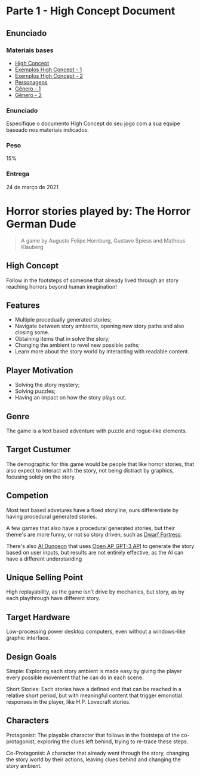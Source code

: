 # Parte 1 - High Concept Document


## Enunciado

### Materiais bases

- [High Concept](http://www.csc.kth.se/utbildning/kth/kurser/DH2640/grip08/HighConceptTemplate-Inl4.pdf)
- [Exemplos High Concept - 1](https://lizlansdown.files.wordpress.com/2011/04/mmpp-high-concept.pdf)
- [Exemplos High Concept - 2](https://www.slideshare.net/SaiNarayan2/high-concept-document-for-the-nightmare)
- [Personagens](https://www.estudopratico.com.br/literatura-conheca-os-tipos-de-personagens/)
- [Gênero - 1](https://www.oficinadanet.com.br/games/27221-fps-moba-rpg-mmo-entenda-os-principais-generos-de-jogos)
- [Gênero - 2](https://clubedodesign.com/2014/quais-sao-os-generos-de-jogos-de-video-game/)

### Enunciado

Especifique o documento High Concept do seu jogo com a sua equipe baseado nos materiais indicados.

### Peso
15%

### Entrega
24 de março de 2021

# Horror stories played by: The Horror German Dude
> A game by Augusto Felipe Hornburg, Gustavo Spiess and Matheus Klauberg

## High Concept

Follow in the footsteps of someone that already lived through an story reaching horrors beyond human imagination!

## Features

- Multiple procedually generated stories;
- Navigate between story ambients, opening new story paths and also closing some.
- Obtaining items that  in solve the story;
- Changing the ambient to revel new possible paths;
- Learn more about the story world by interacting with readable content.

## Player Motivation

- Solving the story mystery;
- Solving puzzles;
- Having an impact on how the story plays out.

## Genre

The game is a text based adventure with puzzle and rogue-like elements.

## Target Custumer

The demographic for this game would be people that like horror stories, that also expect to interact with the story, not being distract by graphics, focusing solely on the story.

## Competion

Most text based advetures have a fixed storyline, ours differentiate by having procedural generated stories.

A few games that also have a procedural generated stories, but their theme's are more funny, or not so story driven, such as [Dwarf Fortress](http://www.bay12games.com/dwarves/).

There's also [AI Dungeon](https://play.aidungeon.io) that uses [Open AP GPT-3 API](https://openai.com/blog/openai-api/) to generate the story based on user inputs, but results are not entirely effective, as the AI can have a different understanding

## Unique Selling Point

High replayability, as the game isn't drive by mechanics, but story, as by each playthrough have different story.

## Target Hardware

Low-processing power desktop computers, even without a windows-like graphic interface.

## Design Goals

Simple: Exploring each story ambient is made easy by giving the player every possible movement that he can do in each scene.

Short Stories: Each stories have a defined end that can be reached in a relative short period, but with meaningful content that trigger emonotial responses in the player, like H.P. Lovecraft stories.

## Characters

Protagonist: The playable character that follows in the footsteps of the co-protagonist, exploring the clues left behind, trying to re-trace these steps.

Co-Protagonist: A character that already went through the story, changing the story world by their actions, leaving clues behind and changing the story ambient.
